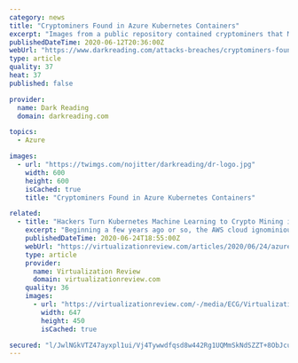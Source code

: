 ```yaml
---
category: news
title: "Cryptominers Found in Azure Kubernetes Containers"
excerpt: "Images from a public repository contained cryptominers that Microsoft researchers found in Kubeflow instances running on Azure."
publishedDateTime: 2020-06-12T20:36:00Z
webUrl: "https://www.darkreading.com/attacks-breaches/cryptominers-found-in-azure-kubernetes-containers/d/d-id/1338083"
type: article
quality: 37
heat: 37
published: false

provider:
  name: Dark Reading
  domain: darkreading.com

topics:
  - Azure

images:
  - url: "https://twimgs.com/nojitter/darkreading/dr-logo.jpg"
    width: 600
    height: 600
    isCached: true
    title: "Cryptominers Found in Azure Kubernetes Containers"

related:
  - title: "Hackers Turn Kubernetes Machine Learning to Crypto Mining in Azure Cloud"
    excerpt: "Beginning a few years ago or so, the AWS cloud ignominiously suffered a long spate of such attacks, most of which leveraged misconfigured S3 storage buckets as attack vectors. Recently, Microsoft's Azure cloud experienced a similar situation, this one ..."
    publishedDateTime: 2020-06-24T18:55:00Z
    webUrl: "https://virtualizationreview.com/articles/2020/06/24/azure-cloud-exploit.aspx"
    type: article
    provider:
      name: Virtualization Review
      domain: virtualizationreview.com
    quality: 36
    images:
      - url: "https://virtualizationreview.com/-/media/ECG/VirtualizationReview/Images/IntroImages2019/BrokenChainBlue.jpg"
        width: 647
        height: 450
        isCached: true

secured: "l/JwlNGkVTZ47ayxpl1ui/Vj4Tywwdfqsd8w442Rg1UQMmSkNdSZZT+8ObJcuBlBAwnDKnT7JsqsxtJveVzWTJElKfdBsIYosT/pSy5tO8dbCJB7MOtWeKZXAE4NH0st1GASROQqzMuefubgT+OmFL/VRAPSpnlxFGAiPKZlC9yudQvbNPKg1SYY3moBLOfx7E7QVEwFqYZIxZPBvJGrsFQdHSUhnCUWdsGSsbFjxsp7vn6y4pYFqrnjdld+cHqRmSPVg8vwCGjB5Uyd5Cd1plgpMdDp4RAg8TVplA4qgxyRT0YKnn03SzcsoIH+w3m8au1c4auJRDY0KW0FAB4rDw==;DmmW0acYH9v1DACbR6ps6A=="
---
```


